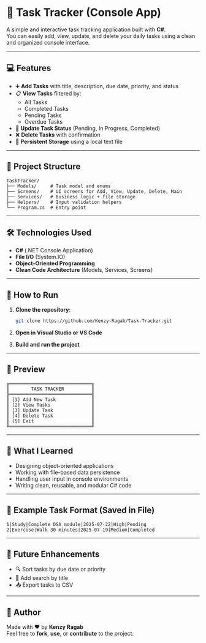 # 📝 Task Tracker (Console App)

A simple and interactive task tracking application built with **C#**.  
You can easily add, view, update, and delete your daily tasks using a clean and organized console interface.

---

## 💻 Features

- ➕ **Add Tasks** with title, description, due date, priority, and status  
- 📋 **View Tasks** filtered by:  
  - All Tasks  
  - Completed Tasks  
  - Pending Tasks  
  - Overdue Tasks  
- 🔄 **Update Task Status** (Pending, In Progress, Completed)  
- ❌ **Delete Tasks** with confirmation  
- 💾 **Persistent Storage** using a local text file  

---

## 🧱 Project Structure

```
TaskTracker/
├── Models/     # Task model and enums  
├── Screens/    # UI screens for Add, View, Update, Delete, Main  
├── Services/   # Business logic + file storage  
├── Helpers/    # Input validation helpers  
└── Program.cs  # Entry point
```

---

## 🛠️ Technologies Used

- **C#** (.NET Console Application)  
- **File I/O** (System.IO)  
- **Object-Oriented Programming**  
- **Clean Code Architecture** (Models, Services, Screens)  

---

## 🚀 How to Run

1. **Clone the repository**:
   ```bash
   git clone https://github.com/Kenzy-Ragab/Task-Tracker.git
   ```

2. **Open in Visual Studio or VS Code**  
3. **Build and run the project**

---

## 📸 Preview

```
╔══════════════════════════════╗
║        TASK TRACKER          ║
╠══════════════════════════════╣
║ [1] Add New Task             ║
║ [2] View Tasks               ║
║ [3] Update Task              ║
║ [4] Delete Task              ║
║ [5] Exit                     ║
╚══════════════════════════════╝
```

---

## 🧠 What I Learned

- Designing object-oriented applications  
- Working with file-based data persistence  
- Handling user input in console environments  
- Writing clean, reusable, and modular C# code  

---

## 📂 Example Task Format (Saved in File)

```
1|Study|Complete DSA module|2025-07-22|High|Pending  
2|Exercise|Walk 30 minutes|2025-07-19|Medium|Completed
```

---

## 📌 Future Enhancements

- 🔍 Sort tasks by due date or priority  
- 📝 Add search by title  
- 📤 Export tasks to CSV  

---

## 🤍 Author

Made with ❤️ by **Kenzy Ragab**  
Feel free to **fork**, **use**, or **contribute** to the project.